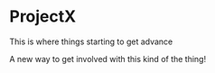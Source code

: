 # ProjectX
This is where things starting to get advance

A new way to get involved with this kind of the thing!
